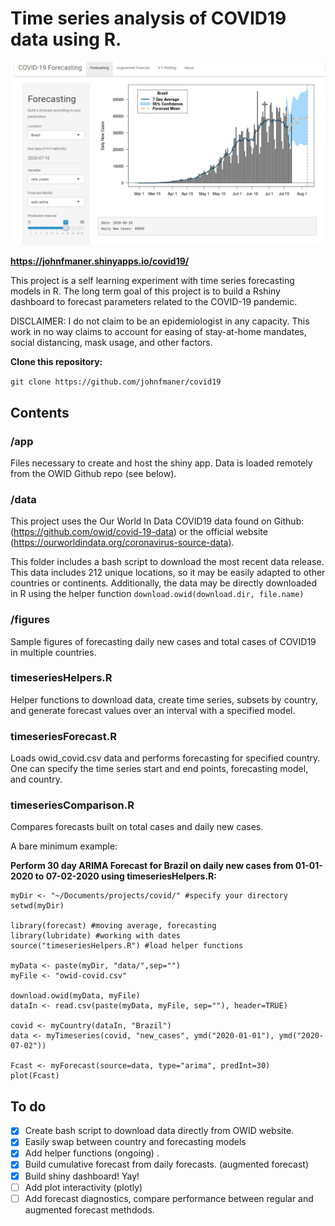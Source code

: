 # Time series analysis of COVID19 data using R. 

[![Example figure](figures/shinyapp.png)](https://johnfmaner.shinyapps.io/covid19/)

**https://johnfmaner.shinyapps.io/covid19/** 

This project is a self learning experiment with time series forecasting models in R. The long term goal of this project is to build a Rshiny dashboard to forecast parameters related to the COVID-19 pandemic.  

DISCLAIMER: I do not claim to be an epidemiologist in any capacity. This work in no way claims to account for easing of stay-at-home mandates, social distancing, mask usage, and other factors. 

**Clone this repository:**

`git clone https://github.com/johnfmaner/covid19`

## Contents 

### /app 
Files necessary to create and host the shiny app. Data is loaded remotely from the OWID Github repo (see below). 

### /data
This project uses the Our World In Data COVID19 data found on Github: (https://github.com/owid/covid-19-data) or the official website (https://ourworldindata.org/coronavirus-source-data). 

This folder includes a bash script to download the most recent data release. This data includes 212 unique locations, so it may be easily adapted to other countries or continents. Additionally, the data may be directly downloaded in R using the helper function `download.owid(download.dir, file.name)`

### /figures
Sample figures of forecasting daily new cases and total cases of COVID19 in multiple countries. 

### timeseriesHelpers.R
Helper functions to download data, create time series, subsets by country, and generate forecast values over an interval with a specified model. 

### timeseriesForecast.R
Loads owid_covid.csv data and performs forecasting for specified country. One can specify the time series start and end points, forecasting model, and country. 

### timeseriesComparison.R
Compares forecasts built on total cases and daily new cases. 

A bare minimum example: 

**Perform 30 day ARIMA Forecast for Brazil on daily new cases from 01-01-2020 to 07-02-2020 using timeseriesHelpers.R:** 

```
myDir <- "~/Documents/projects/covid/" #specify your directory
setwd(myDir)

library(forecast) #moving average, forecasting
library(lubridate) #working with dates
source("timeseriesHelpers.R") #load helper functions

myData <- paste(myDir, "data/",sep="")
myFile <- "owid-covid.csv"

download.owid(myData, myFile)
dataIn <- read.csv(paste(myData, myFile, sep=""), header=TRUE)

covid <- myCountry(dataIn, "Brazil")
data <- myTimeseries(covid, "new_cases", ymd("2020-01-01"), ymd("2020-07-02"))

Fcast <- myForecast(source=data, type="arima", predInt=30)
plot(Fcast)

```


## To do
- [x] Create bash script to download data directly from OWID website. 
- [X] Easily swap between country and forecasting models
- [X] Add helper functions (ongoing) . 
- [X] Build cumulative forecast from daily forecasts. (augmented forecast) 
- [X] Build shiny dashboard! Yay! 
- [ ] Add plot interactivity (plotly)
- [ ] Add forecast diagnostics, compare performance between regular and augmented forecast methdods. 
